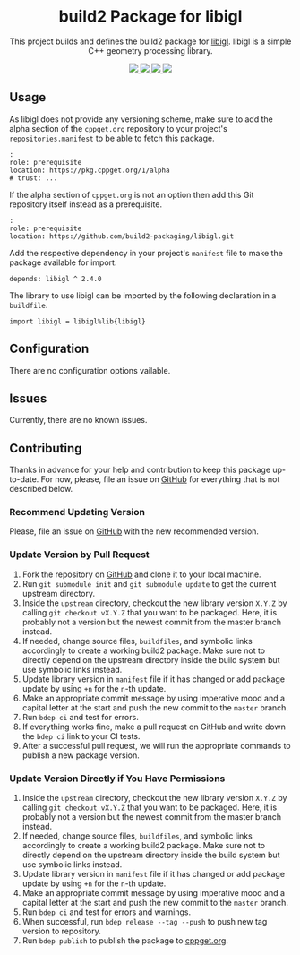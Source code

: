 <h1 align="center">
    build2 Package for libigl
</h1>

<p align="center">
    This project builds and defines the build2 package for <a href="https://github.com/libigl/libigl">libigl</a>.
    libigl is a simple C++ geometry processing library.
</p>

<p align="center">
    <a href="https://github.com/libigl/libigl">
        <img src="https://img.shields.io/website/https/github.com/libigl/libigl.svg?down_message=offline&label=Official&style=for-the-badge&up_color=blue&up_message=online">
    </a>
    <a href="https://github.com/build2-packaging/libigl">
        <img src="https://img.shields.io/website/https/github.com/build2-packaging/libigl.svg?down_message=offline&label=build2&style=for-the-badge&up_color=blue&up_message=online">
    </a>
    <a href="https://cppget.org/libigl">
        <img src="https://img.shields.io/website/https/cppget.org/libigl.svg?down_message=offline&label=cppget.org&style=for-the-badge&up_color=blue&up_message=online">
    </a>
    <a href="https://queue.cppget.org/libigl">
        <img src="https://img.shields.io/website/https/queue.cppget.org/libigl.svg?down_message=empty&down_color=blue&label=queue.cppget.org&style=for-the-badge&up_color=orange&up_message=running">
    </a>
</p>

## Usage
As libigl does not provide any versioning scheme, make sure to add the alpha section of the `cppget.org` repository to your project's `repositories.manifest` to be able to fetch this package.

    :
    role: prerequisite
    location: https://pkg.cppget.org/1/alpha
    # trust: ...

If the alpha section of `cppget.org` is not an option then add this Git repository itself instead as a prerequisite.

    :
    role: prerequisite
    location: https://github.com/build2-packaging/libigl.git

Add the respective dependency in your project's `manifest` file to make the package available for import.

    depends: libigl ^ 2.4.0

The library to use libigl can be imported by the following declaration in a `buildfile`.

    import libigl = libigl%lib{libigl}

## Configuration
There are no configuration options vailable.

## Issues
Currently, there are no known issues.

## Contributing
Thanks in advance for your help and contribution to keep this package up-to-date.
For now, please, file an issue on [GitHub](https://github.com/build2-packaging/libigl/issues) for everything that is not described below.

### Recommend Updating Version
Please, file an issue on [GitHub](https://github.com/build2-packaging/libigl/issues) with the new recommended version.

### Update Version by Pull Request
1. Fork the repository on [GitHub](https://github.com/build2-packaging/libigl) and clone it to your local machine.
2. Run `git submodule init` and `git submodule update` to get the current upstream directory.
3. Inside the `upstream` directory, checkout the new library version `X.Y.Z` by calling `git checkout vX.Y.Z` that you want to be packaged. Here, it is probably not a version but the newest commit from the master branch instead.
4. If needed, change source files, `buildfiles`, and symbolic links accordingly to create a working build2 package. Make sure not to directly depend on the upstream directory inside the build system but use symbolic links instead.
5. Update library version in `manifest` file if it has changed or add package update by using `+n` for the `n`-th update.
6. Make an appropriate commit message by using imperative mood and a capital letter at the start and push the new commit to the `master` branch.
7. Run `bdep ci` and test for errors.
8. If everything works fine, make a pull request on GitHub and write down the `bdep ci` link to your CI tests.
9. After a successful pull request, we will run the appropriate commands to publish a new package version.

### Update Version Directly if You Have Permissions
1. Inside the `upstream` directory, checkout the new library version `X.Y.Z` by calling `git checkout vX.Y.Z` that you want to be packaged. Here, it is probably not a version but the newest commit from the master branch instead.
2. If needed, change source files, `buildfiles`, and symbolic links accordingly to create a working build2 package. Make sure not to directly depend on the upstream directory inside the build system but use symbolic links instead.
3. Update library version in `manifest` file if it has changed or add package update by using `+n` for the `n`-th update.
4. Make an appropriate commit message by using imperative mood and a capital letter at the start and push the new commit to the `master` branch.
5. Run `bdep ci` and test for errors and warnings.
6. When successful, run `bdep release --tag --push` to push new tag version to repository.
7. Run `bdep publish` to publish the package to [cppget.org](https://cppget.org).
